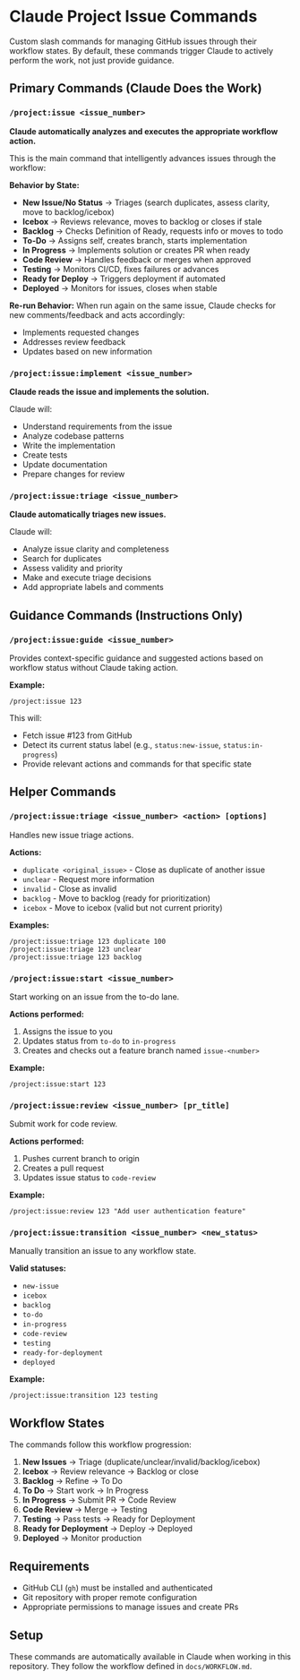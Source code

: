# Claude Project Issue Commands

Custom slash commands for managing GitHub issues through their workflow states. By default, these commands trigger Claude to actively perform the work, not just provide guidance.

## Primary Commands (Claude Does the Work)

### `/project:issue <issue_number>`
**Claude automatically analyzes and executes the appropriate workflow action.**

This is the main command that intelligently advances issues through the workflow:

**Behavior by State:**
- **New Issue/No Status** → Triages (search duplicates, assess clarity, move to backlog/icebox)
- **Icebox** → Reviews relevance, moves to backlog or closes if stale
- **Backlog** → Checks Definition of Ready, requests info or moves to todo
- **To-Do** → Assigns self, creates branch, starts implementation
- **In Progress** → Implements solution or creates PR when ready
- **Code Review** → Handles feedback or merges when approved
- **Testing** → Monitors CI/CD, fixes failures or advances
- **Ready for Deploy** → Triggers deployment if automated
- **Deployed** → Monitors for issues, closes when stable

**Re-run Behavior:**
When run again on the same issue, Claude checks for new comments/feedback and acts accordingly:
- Implements requested changes
- Addresses review feedback
- Updates based on new information

### `/project:issue:implement <issue_number>`
**Claude reads the issue and implements the solution.**

Claude will:
- Understand requirements from the issue
- Analyze codebase patterns
- Write the implementation
- Create tests
- Update documentation
- Prepare changes for review

### `/project:issue:triage <issue_number>`
**Claude automatically triages new issues.**

Claude will:
- Analyze issue clarity and completeness
- Search for duplicates
- Assess validity and priority
- Make and execute triage decisions
- Add appropriate labels and comments

## Guidance Commands (Instructions Only)

### `/project:issue:guide <issue_number>`
Provides context-specific guidance and suggested actions based on workflow status without Claude taking action.

**Example:**
```
/project:issue 123
```

This will:
- Fetch issue #123 from GitHub
- Detect its current status label (e.g., `status:new-issue`, `status:in-progress`)
- Provide relevant actions and commands for that specific state

## Helper Commands

### `/project:issue:triage <issue_number> <action> [options]`
Handles new issue triage actions.

**Actions:**
- `duplicate <original_issue>` - Close as duplicate of another issue
- `unclear` - Request more information
- `invalid` - Close as invalid
- `backlog` - Move to backlog (ready for prioritization)
- `icebox` - Move to icebox (valid but not current priority)

**Examples:**
```
/project:issue:triage 123 duplicate 100
/project:issue:triage 123 unclear
/project:issue:triage 123 backlog
```

### `/project:issue:start <issue_number>`
Start working on an issue from the to-do lane.

**Actions performed:**
1. Assigns the issue to you
2. Updates status from `to-do` to `in-progress`
3. Creates and checks out a feature branch named `issue-<number>`

**Example:**
```
/project:issue:start 123
```

### `/project:issue:review <issue_number> [pr_title]`
Submit work for code review.

**Actions performed:**
1. Pushes current branch to origin
2. Creates a pull request
3. Updates issue status to `code-review`

**Example:**
```
/project:issue:review 123 "Add user authentication feature"
```

### `/project:issue:transition <issue_number> <new_status>`
Manually transition an issue to any workflow state.

**Valid statuses:**
- `new-issue`
- `icebox`
- `backlog`
- `to-do`
- `in-progress`
- `code-review`
- `testing`
- `ready-for-deployment`
- `deployed`

**Example:**
```
/project:issue:transition 123 testing
```

## Workflow States

The commands follow this workflow progression:

1. **New Issues** → Triage (duplicate/unclear/invalid/backlog/icebox)
2. **Icebox** → Review relevance → Backlog or close
3. **Backlog** → Refine → To Do
4. **To Do** → Start work → In Progress
5. **In Progress** → Submit PR → Code Review
6. **Code Review** → Merge → Testing
7. **Testing** → Pass tests → Ready for Deployment
8. **Ready for Deployment** → Deploy → Deployed
9. **Deployed** → Monitor production

## Requirements

- GitHub CLI (`gh`) must be installed and authenticated
- Git repository with proper remote configuration
- Appropriate permissions to manage issues and create PRs

## Setup

These commands are automatically available in Claude when working in this repository. They follow the workflow defined in `docs/WORKFLOW.md`.